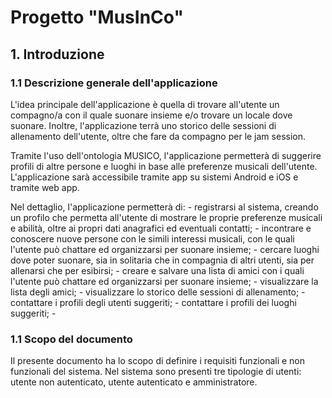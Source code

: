 # Progetto "MusInCo"

## 1. Introduzione

### 1.1 Descrizione generale dell'applicazione

L'idea principale dell'applicazione è quella di trovare all'utente un compagno/a con il quale suonare insieme e/o trovare un locale dove suonare.
Inoltre, l'applicazione terrà uno storico delle sessioni di allenamento dell'utente, oltre che fare da compagno per le jam session.

Tramite l'uso dell'ontologia MUSICO, l'applicazione permetterà di suggerire profili di altre persone e luoghi in base alle preferenze musicali dell'utente.
L'applicazione sarà accessibile tramite app su sistemi Android e iOS e tramite web app.

Nel dettaglio, l'applicazione permetterà di:
    - registrarsi al sistema, creando un profilo che permetta all'utente di mostrare le proprie preferenze musicali e abilità, oltre ai propri dati anagrafici ed eventuali contatti;
    - incontrare e conoscere nuove persone con le simili interessi musicali, con le quali l'utente può chattare ed organizzarsi per suonare insieme;
    - cercare luoghi dove poter suonare, sia in solitaria che in compagnia di altri utenti, sia per allenarsi che per esibirsi;
    - creare e salvare una lista di amici con i quali l'utente può chattare ed organizzarsi per suonare insieme;
    - visualizzare la lista degli amici;
    - visualizzare lo storico delle sessioni di allenamento;
    - contattare i profili degli utenti suggeriti;
    - contattare i profili dei luoghi suggeriti;
    -

### 1.1 Scopo del documento

Il presente documento ha lo scopo di definire i requisiti funzionali e non funzionali del sistema.
Nel sistema sono presenti tre tipologie di utenti: utente non autenticato, utente autenticato e amministratore.
